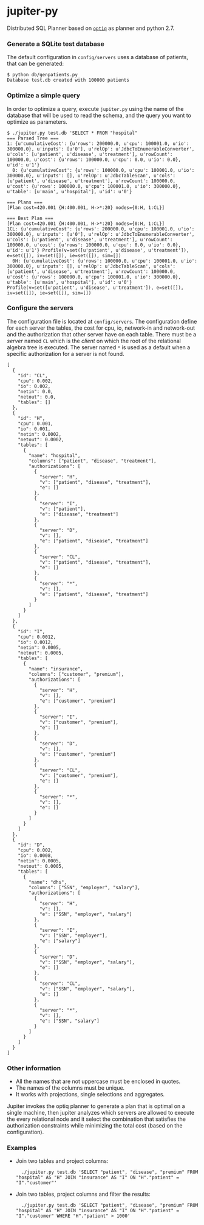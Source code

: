 jupiter-py
==========

Distributed SQL Planner based on [`optiq`](https://github.com/apache/incubator-optiq) as planner and python 2.7.

### Generate a SQLite test database

The default configuration in `config/servers` uses a database of patients, that can be generated:

    $ python db/genpatients.py
    Database test.db created with 100000 patients
    
### Optimize a simple query

In order to optimize a query, execute `jupiter.py` using the name of the database that will be used to read the schema, and the query you want to optimize as parameters.

    $ ./jupiter.py test.db 'SELECT * FROM "hospital"
    === Parsed Tree ===
    1: {u'cumulativeCost': {u'rows': 200000.0, u'cpu': 100001.0, u'io': 300000.0}, u'inputs': [u'0'], u'relOp': u'JdbcToEnumerableConverter', u'cols': [u'patient', u'disease', u'treatment'], u'rowCount': 100000.0, u'cost': {u'rows': 100000.0, u'cpu': 0.0, u'io': 0.0}, u'id': u'1'} 
      0: {u'cumulativeCost': {u'rows': 100000.0, u'cpu': 100001.0, u'io': 300000.0}, u'inputs': [], u'relOp': u'JdbcTableScan', u'cols': [u'patient', u'disease', u'treatment'], u'rowCount': 100000.0, u'cost': {u'rows': 100000.0, u'cpu': 100001.0, u'io': 300000.0}, u'table': [u'main', u'hospital'], u'id': u'0'} 
    
    === Plans ===
    [Plan cost=420.001 {H:400.001, H->*:20} nodes={0:H, 1:CL}]
    
    === Best Plan ===
    [Plan cost=420.001 {H:400.001, H->*:20} nodes={0:H, 1:CL}]
    1CL: {u'cumulativeCost': {u'rows': 200000.0, u'cpu': 100001.0, u'io': 300000.0}, u'inputs': [u'0'], u'relOp': u'JdbcToEnumerableConverter', u'cols': [u'patient', u'disease', u'treatment'], u'rowCount': 100000.0, u'cost': {u'rows': 100000.0, u'cpu': 0.0, u'io': 0.0}, u'id': u'1'} Profile(v=set([u'patient', u'disease', u'treatment']), e=set([]), iv=set([]), ie=set([]), sim=[])
      0H: {u'cumulativeCost': {u'rows': 100000.0, u'cpu': 100001.0, u'io': 300000.0}, u'inputs': [], u'relOp': u'JdbcTableScan', u'cols': [u'patient', u'disease', u'treatment'], u'rowCount': 100000.0, u'cost': {u'rows': 100000.0, u'cpu': 100001.0, u'io': 300000.0}, u'table': [u'main', u'hospital'], u'id': u'0'} Profile(v=set([u'patient', u'disease', u'treatment']), e=set([]), iv=set([]), ie=set([]), sim=[])
      

### Configure the servers

The configuration file is located at `config/servers`. The configuration define for each server the tables, the cost for cpu, io, network-in and network-out and the authorization that other server have on each table.
There must be a *server* named `CL` which is the *client* on which the root of the relational algebra tree is executed.
The server named `*` is used as a default when a specific authorization for a server is not found.

    [
      {
        "id": "CL",
        "cpu": 0.002,
        "io": 0.002,
        "netin": 0.0,
        "netout": 0.0,
        "tables": []
      },
      {
        "id": "H",
        "cpu": 0.001,
        "io": 0.001,
        "netin": 0.0002,
        "netout": 0.0002,
        "tables": [
          {
            "name": "hospital",
            "columns": ["patient", "disease", "treatment"],
            "authorizations": [
              {
                "server": "H",
                "v": ["patient", "disease", "treatment"],
                "e": []
              },
              {
                "server": "I",
                "v": ["patient"],
                "e": ["disease", "treatment"]
              },
              {
                "server": "D",
                "v": [],
                "e": ["patient", "disease", "treatment"]
              },
              {
                "server": "CL",
                "v": ["patient", "disease", "treatment"],
                "e": []
              },
              {
                "server": "*",
                "v": [],
                "e": ["patient", "disease", "treatment"]
              }
            ]
          }
        ]
      },
      {
        "id": "I",
        "cpu": 0.0012,
        "io": 0.0012,
        "netin": 0.0005,
        "netout": 0.0005,
        "tables": [
          {
            "name": "insurance",
            "columns": ["customer", "premium"],
            "authorizations": [
              {
                "server": "H",
                "v": [],
                "e": ["customer", "premium"]
              },
              {
                "server": "I",
                "v": ["customer", "premium"],
                "e": []
              },
              {
                "server": "D",
                "v": [],
                "e": ["customer", "premium"]
              },
              {
                "server": "CL",
                "v": ["customer", "premium"],
                "e": []
              },
              {
                "server": "*",
                "v": [],
                "e": []
              }
            ]
          }
        ]
      },
      {
        "id": "D",
        "cpu": 0.002,
        "io": 0.0008,
        "netin": 0.0005,
        "netout": 0.0005,
        "tables": [
          {
            "name": "dhs",
            "columns": ["SSN", "employer", "salary"],
            "authorizations": [
              {
                "server": "H",
                "v": [],
                "e": ["SSN", "employer", "salary"]
              },
              {
                "server": "I",
                "v": ["SSN", "employer"],
                "e": ["salary"]
              },
              {
                "server": "D",
                "v": ["SSN", "employer", "salary"],
                "e": []
              },
              {
                "server": "CL",
                "v": ["SSN", "employer", "salary"],
                "e": []
              },
              {
                "server": "*",
                "v": [],
                "e": ["SSN", "salary"]
              }
            ]
          }
        ]
      }
    ]

### Other information

* All the names that are not uppercase must be enclosed in quotes.
* The names of the columns must be unique.
* It works with projections, single selections and aggregates.

Jupiter invokes the optiq planner to generate a plan that is optimal on a single machine, then jupiter analyzes which servers are allowed to execute the every relational node and it select the combination that satisfies the authorization constraints while minimizing the total cost (based on the configuration).


### Examples

* Join two tables and project columns:

        ./jupiter.py test.db 'SELECT "patient", "disease", "premium" FROM "hospital" AS "H" JOIN "insurance" AS "I" ON "H"."patient" = "I"."customer"'

* Join two tables, project columns and filter the results:

        ./jupiter.py test.db 'SELECT "patient", "disease", "premium" FROM "hospital" AS "H" JOIN "insurance" AS "I" ON "H"."patient" = "I"."customer" WHERE "H"."patient" > 1000'

